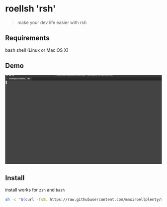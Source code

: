 # roellsh 'rsh'
> make your dev life easier with rsh

## Requirements
bash shell (Linux or Mac OS X)

## Demo
![demo](demo.gif)

## Install
install works for `zsh` and `bash`


``` bash
sh -c "$(curl -fsSL https://raw.githubusercontent.com/maxiroellplenty/roellsh/master/core/scripts/install.sh)"
```